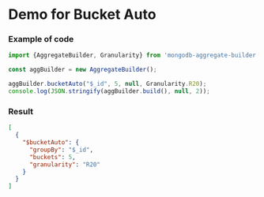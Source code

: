 # Demo for Bucket Auto

### Example of code

```typescript
import {AggregateBuilder, Granularity} from 'mongodb-aggregate-builder';

const aggBuilder = new AggregateBuilder();

aggBuilder.bucketAuto("$_id", 5, null, Granularity.R20);
console.log(JSON.stringify(aggBuilder.build(), null, 2));
```

### Result

```json
[
  {
    "$bucketAuto": {
      "groupBy": "$_id",
      "buckets": 5,
      "granularity": "R20"
    }
  }
]
```
